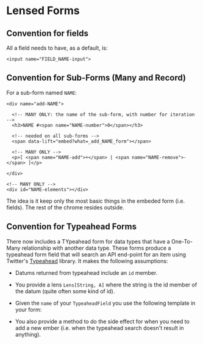 # Lensed Forms

## Convention for fields

All a field needs to have, as a default, is:

`<input name="FIELD_NAME-input">`

## Convention for Sub-Forms (Many and Record)

For a sub-form named `NAME`: 


    <div name="add-NAME">
    
      <!-- MANY ONLY: the name of the sub-form, with number for iteration -->
      <h3>NAME #<span name="NAME-number">0</span></h3>
    
      <!-- needed on all sub-forms -->
      <span data-lift="embed?what=_add_NAME_form"></span>
    
      <!-- MANY ONLY -->
      <p>[ <span name="NAME-add">+</span> | <span name="NAME-remove">-</span> ]</p>
    
    </div>
    
    <!-- MANY ONLY -->
    <div id="NAME-elements"></div>


The idea is it keep only the most basic things in the embeded form (i.e. fields). The rest of the chrome resides outside. 

## Convention for Typeahead Forms

There now includes a TYpeahead form for data types that have a One-To-Many relationship with another data type. These forms produce a typeahead form field that will search an API end-point for an item using Twitter's [Typeahead](http://twitter.github.io/typeahead.js/) library. It makes the following assumptions:

- Datums returned from typeahead include an `id` member. 
- You provide a lens `Lens[String, A]` where the string is the id member of the datum (quite often some kind of id).
- Given the `name` of your `TypeaheadField` you use the following template in your form:

    <div name="NAME">
      <div data-lift="embed?what=_typeahead"></div>
    </div>

- You also provide a method to do the side effect for when you need to add a new ember (i.e. when the typeahead search doesn't result in anything).
